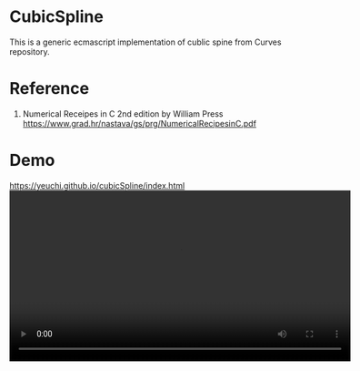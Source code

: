 # CubicSpline

This is a generic ecmascript implementation of cublic spine from Curves repository.

# Reference

1. Numerical Receipes in C 2nd edition by William Press   
https://www.grad.hr/nastava/gs/prg/NumericalRecipesinC.pdf

# Demo
https://yeuchi.github.io/cubicSpline/index.html
<video width="600" src="https://github.com/user-attachments/assets/15042fb9-67fa-4e1a-81cd-f2ef5cf79896"/>


